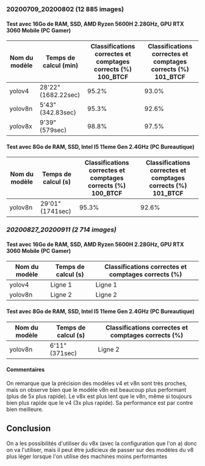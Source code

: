 ### 20200709_20200802 (12 885 images)

#### Test avec 16Go de RAM, SSD, AMD Ryzen 5600H 2.28GHz, GPU RTX 3060 Mobile (PC Gamer)
| Nom du modèle | Temps de calcul (min) | Classifications correctes et comptages corrects (%) 100_BTCF | Classifications correctes et comptages corrects (%) 101_BTCF|
|-----------|-----------|-----------|-----------|
| yolov4   | 28'22"(1682.22sec)  | 95.2%   | 93.0%|
| yolov8n   | 5'43"(342.83sec)   | 95.3%   | 92.6%|
| yolov8x   |   9'39"(579sec) | 98.8%   | 97.5%| 

#### Test avec 8Go de RAM, SSD, Intel I5 11eme Gen 2.4GHz (PC Bureautique)
| Nom du modèle | Temps de calcul (s) | Classifications correctes et comptages corrects (%) 100_BTCF | Classifications correctes et comptages corrects (%) 101_BTCF|
|-----------|-----------|-----------|-----------|
| yolov8n   | 29'01"(1741sec)   | 95.3%   | 92.6%|

### *20200827_20200911 (2 714 images)*

#### Test avec 16Go de RAM, SSD, AMD Ryzen 5600H 2.28GHz, GPU RTX 3060 Mobile (PC Gamer)
| Nom du modèle | Temps de calcul (s) | Classifications correctes et comptages corrects (%) |
|-----------|-----------|-----------|
| yolov4   | Ligne 1   | Ligne 1   |
| yolov8n   | Ligne 2   | Ligne 2   |

#### Test avec 8Go de RAM, SSD, Intel I5 11eme Gen 2.4GHz (PC Bureautique)
| Nom du modèle | Temps de calcul (s) | Classifications correctes et comptages corrects (%) |
|-----------|-----------|-----------|
| yolov8n   | 6'11"(371sec)  | Ligne 2   |

#### Commentaires
On remarque que la précision des modèles v4 et v8n sont très proches, mais on observe bien que le modèle v8n est beaucoup plus performant (plus de 5x plus rapide). Le v8x est plus lent que le v8n, même si toujours bien plus rapide que le v4 (3x plus rapide). Sa performance est par contre bien meilleure.

## Conclusion
On a les possibilités d'utiliser du v8x (avec la configuration que l'on a) donc on va l'utiliser, mais il peut être judicieux de passer sur des modèles du v8 plus léger lorsque l'on utilise des machines moins performantes
